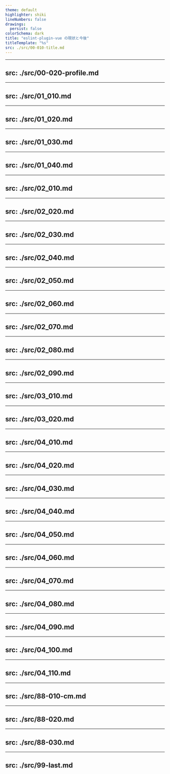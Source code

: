 ```yaml
---
theme: default
highlighter: shiki
lineNumbers: false
drawings:
  persist: false
colorSchema: dark
title: "eslint-plugin-vue の現状と今後"
titleTemplate: "%s"
src: ./src/00-010-title.md
---
```


<!-- prettier-ignore-start -->

---
src: ./src/00-020-profile.md
---

---
src: ./src/01_010.md
---

---
src: ./src/01_020.md
---

---
src: ./src/01_030.md
---

---
src: ./src/01_040.md
---

---
src: ./src/02_010.md
---

---
src: ./src/02_020.md
---

---
src: ./src/02_030.md
---

---
src: ./src/02_040.md
---

---
src: ./src/02_050.md
---

---
src: ./src/02_060.md
---

---
src: ./src/02_070.md
---

---
src: ./src/02_080.md
---

---
src: ./src/02_090.md
---

---
src: ./src/03_010.md
---

---
src: ./src/03_020.md
---

---
src: ./src/04_010.md
---

---
src: ./src/04_020.md
---

---
src: ./src/04_030.md
---

---
src: ./src/04_040.md
---

---
src: ./src/04_050.md
---

---
src: ./src/04_060.md
---

---
src: ./src/04_070.md
---

---
src: ./src/04_080.md
---

---
src: ./src/04_090.md
---

---
src: ./src/04_100.md
---

---
src: ./src/04_110.md
---

---
src: ./src/88-010-cm.md
---

---
src: ./src/88-020.md
---

---
src: ./src/88-030.md
---

---
src: ./src/99-last.md
---

<!-- prettier-ignore-end -->
